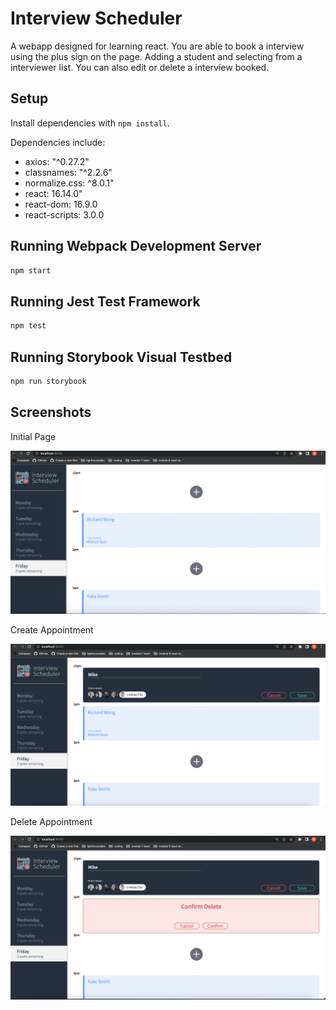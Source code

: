 # Interview Scheduler

A webapp designed for learning react. You are able to book a interview using the plus sign on the page. Adding a student and selecting from a interviewer list. You can also edit or delete a interview booked.

## Setup

Install dependencies with `npm install`.

Dependencies include:

- axios: "^0.27.2"
- classnames: "^2.2.6"
- normalize.css: ^8.0.1"
- react: 16.14.0"
- react-dom: 16.9.0
- react-scripts: 3.0.0

## Running Webpack Development Server

```sh
npm start
```

## Running Jest Test Framework

```sh
npm test
```

## Running Storybook Visual Testbed

```sh
npm run storybook
```

## Screenshots

Initial Page

!["Initial Page"](./docs/InitialPage.png)

Create Appointment

!["Create Appointment"](./docs/CreateAppointment.png)

Delete Appointment

!["Delete Appointment"](./docs/Delete.png)

